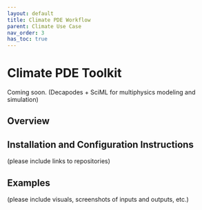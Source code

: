 ```yaml
---
layout: default
title: Climate PDE Workflow
parent: Climate Use Case
nav_order: 3
has_toc: true
---
```

# Climate PDE Toolkit

Coming soon. (Decapodes + SciML for multiphysics modeling and simulation)

## Overview

## Installation and Configuration Instructions
(please include links to repositories)

## Examples
(please include visuals, screenshots of inputs and outputs, etc.)